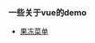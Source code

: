 <h3>一些关于vue的demo</h3>

* [果冻菜单](https://greychen.github.io/demo_first/dist/index.html#/blobs/)
  



